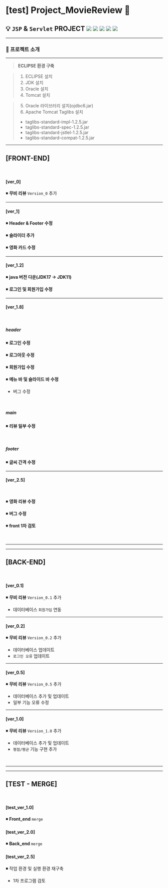 # **[test]** Project_MovieReview  📔

 ## 💡 `JSP` & `Servlet` PROJECT <img src="https://img.shields.io/badge/Java-11-pink"> <img src="https://img.shields.io/badge/JSP-2.3-hotpink"> <img src="https://img.shields.io/badge/Servlet-4.0-skyblue"> <img src="https://img.shields.io/badge/Tomcat-9.0.70-yellow"> <img src="https://img.shields.io/badge/Oracle-11.2.0.2.0-red">

---

### 🧾 프로젝트 소개 

---

>**ECLIPSE 환경 구축**

> 1. ECLIPSE 설치
> 2. JDK 설치
> 3. Oracle 설치
> 4. Tomcat 설치

> 5. Oracle 라이브러리 설치(ojdbc6.jar)
> 6. Apache Tomcat Taglibs 설치
> - taglibs-standard-impl-1.2.5.jar 
> - taglibs-standard-spec-1.2.5.jar 
> - taglibs-standard-jstlel-1.2.5.jar
> - taglibs-standard-compat-1.2.5.jar
 
---

## [**FRONT-END**]

<br>

#### [ver_0]

◾ **무비 리뷰** `Version_0` 추가

---

#### [ver_1]
 ◾ **Header & Footer 수정** 


 ◾ **슬라이더 추가** 


 ◾ **영화 카드 수정** 

---

 #### [ver_1.2]

◾ **java 버전 다운(JDK17 -> JDK11)** 


◾ **로그인 및 회원가입 수정** 

---

 #### [ver_1.8]

<br>

##### header 

◾ **로그인 수정** 

◾ **로그아웃 수정** 

◾ **회원가입 수정** 

◾ **메뉴 바 및 슬라이드 바 수정** 
  - 버그 수정

<br>

##### main

◾ **리뷰 일부 수정** 

<br>

##### footer

◾ **글씨 간격 수정** 

---
  
 #### [ver_2.5]

<br>

◾ **영화 리뷰 수정** 

◾ **버그 수정** 

◾ **front 1차 검토** 

<br>

---
---

## [**BACK-END**]

<br>

#### [ver_0.1]
◾ **무비 리뷰** `Version_0.1` 추가
- 데이터베이스 `회원가입` 연동

---

#### [ver_0.2]
◾ **무비 리뷰** `Version_0.2` 추가
- 데이터베이스 업데이트
- `로그인 오류` 업데이트

---

#### [ver_0.5]
◾ **무비 리뷰** `Version_0.5` 추가
- 데이터베이스 추가 및 업데이트
- 일부 기능 오류 수정

---

#### [ver_1.0]
◾ **무비 리뷰** `Version_1.0` 추가
- 데이터베이스 추가 및 업데이트
- `평점/평균` 기능 구현 추가

<br>

---
---


## [**TEST** - MERGE]

<br>

#### [test_ver_1.0]

◾ **Front_end** `merge`

#### [test_ver_2.0]

◾ **Back_end**  `merge`

#### [test_ver_2.5]

◾ 작업 환경 및 실행 환경 재구축

- 1차 프로그램 검토